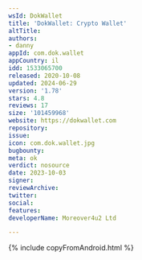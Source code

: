 ```yaml
---
wsId: DokWallet
title: 'DokWallet: Crypto Wallet'
altTitle: 
authors:
- danny
appId: com.dok.wallet
appCountry: il
idd: 1533065700
released: 2020-10-08
updated: 2024-06-29
version: '1.78'
stars: 4.8
reviews: 17
size: '101459968'
website: https://dokwallet.com
repository: 
issue: 
icon: com.dok.wallet.jpg
bugbounty: 
meta: ok
verdict: nosource
date: 2023-10-03
signer: 
reviewArchive: 
twitter: 
social: 
features: 
developerName: Moreover4u2 Ltd

---
```


{% include copyFromAndroid.html %}
